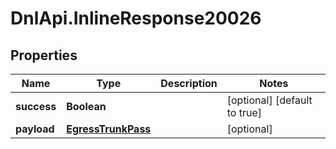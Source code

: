 # DnlApi.InlineResponse20026

## Properties
Name | Type | Description | Notes
------------ | ------------- | ------------- | -------------
**success** | **Boolean** |  | [optional] [default to true]
**payload** | [**EgressTrunkPass**](EgressTrunkPass.md) |  | [optional] 


